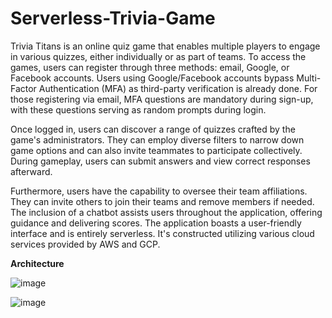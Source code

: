 # Serverless-Trivia-Game

Trivia Titans is an online quiz game that enables multiple players to engage in various quizzes, either individually or as part of teams. To access the games, users can register through three methods: email, Google, or Facebook accounts. Users using Google/Facebook accounts bypass Multi-Factor Authentication (MFA) as third-party verification is already done. For those registering via email, MFA questions are mandatory during sign-up, with these questions serving as random prompts during login.

Once logged in, users can discover a range of quizzes crafted by the game's administrators. They can employ diverse filters to narrow down game options and can also invite teammates to participate collectively. During gameplay, users can submit answers and view correct responses afterward.

Furthermore, users have the capability to oversee their team affiliations. They can invite others to join their teams and remove members if needed. The inclusion of a chatbot assists users throughout the application, offering guidance and delivering scores. The application boasts a user-friendly interface and is entirely serverless. It's constructed utilizing various cloud services provided by AWS and GCP.

**Architecture**

![image](https://github.com/Kovarthanan-murugan/Serverless-Trivia-Game/assets/90558927/a14b7eaf-68f6-48bd-a010-2656e2d37127)

![image](https://github.com/Kovarthanan-murugan/Serverless-Trivia-Game/assets/90558927/6a78a4fe-5ac9-4a04-b199-829be9838d86)

